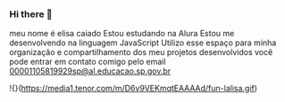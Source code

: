 ### Hi there 👋
meu nome é elisa caiado 
Estou estudando na Alura
Estou me desenvolvendo na linguagem JavaScript
Utilizo esse espaço para minha organização e compartilhamento dos meu projetos desenvolvidos
você pode entrar em contato comigo
pelo email
00001105819929sp@al.educacao.sp.gov.br


!{}(https://media1.tenor.com/m/D6v9VEKmqtEAAAAd/fun-lalisa.gif)
